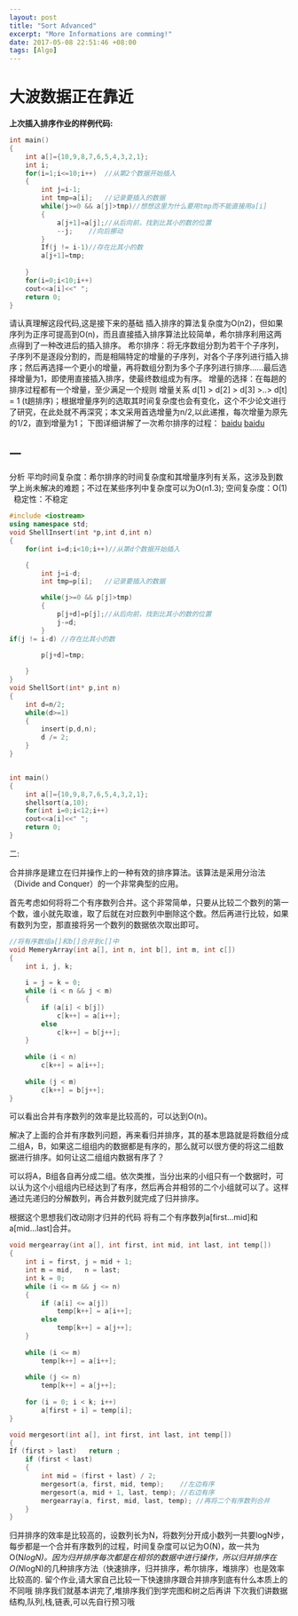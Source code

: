 ```yaml
---
layout: post
title: "Sort Advanced"
excerpt: "More Informations are comming!"
date: 2017-05-08 22:51:46 +08:00
tags: [Algo]
---
```


# 大波数据正在靠近

**上次插入排序作业的样例代码:**
```c++
int main()
{
	int a[]={10,9,8,7,6,5,4,3,2,1};
	int i;
	for(i=1;i<=10;i++)	//从第2个数据开始插入
	{
		int j=i-1;	 
		int tmp=a[i];	//记录要插入的数据
		while(j>=0 && a[j]>tmp)//想想这里为什么要用tmp而不能直接用a[i]
		{
			a[j+1]=a[j];//从后向前，找到比其小的数的位置
			--j;	//向后挪动
		}
		If(j != i-1)//存在比其小的数
		a[j+1]=tmp; 
		
	}
	for(i=0;i<10;i++)
	cout<<a[i]<<" ";	
	return 0;
}
```
请认真理解这段代码,这是接下来的基础
插入排序的算法复杂度为O(n2)，但如果序列为正序可提高到O(n)，而且直接插入排序算法比较简单，希尔排序利用这两点得到了一种改进后的插入排序。
希尔排序：将无序数组分割为若干个子序列，子序列不是逐段分割的，而是相隔特定的增量的子序列，对各个子序列进行插入排序；然后再选择一个更小的增量，再将数组分割为多个子序列进行排序......最后选择增量为1，即使用直接插入排序，使最终数组成为有序。
增量的选择：在每趟的排序过程都有一个增量，至少满足一个规则 增量关系 d[1] > d[2] > d[3] >..> d[t] = 1 (t趟排序)；根据增量序列的选取其时间复杂度也会有变化，这个不少论文进行了研究，在此处就不再深究；本文采用首选增量为n/2,以此递推，每次增量为原先的1/2，直到增量为1；
下图详细讲解了一次希尔排序的过程：
[baidu]()
[baidu]()


## 一

分析
平均时间复杂度：希尔排序的时间复杂度和其增量序列有关系，这涉及到数学上尚未解决的难题；不过在某些序列中复杂度可以为O(n1.3);
空间复杂度：O(1)  
稳定性：不稳定
```c++
#include <iostream>
using namespace std;
void ShellInsert(int *p,int d,int n)
{
	for(int i=d;i<10;i++)//从第d个数据开始插入

	{
		int j=i-d;
		int tmp=p[i];	//记录要插入的数据

		while(j>=0 && p[j]>tmp)
		{
			p[j+d]=p[j];//从后向前，找到比其小的数的位置
			j-=d;
		}
if(j != i-d) //存在比其小的数

		p[j+d]=tmp;
		
	}
}
void ShellSort(int* p,int n)
{
	int d=n/2;
	while(d>=1)
	{
		insert(p,d,n);
		d /= 2;	
	}
}


int main()
{
	int a[]={10,9,8,7,6,5,4,3,2,1};
	shellsort(a,10);
	for(int i=0;i<12;i++)
	cout<<a[i]<<" ";	
	return 0;
}
```
 二:
 
合并排序是建立在归并操作上的一种有效的排序算法。该算法是采用分治法（Divide and Conquer）的一个非常典型的应用。

首先考虑如何将将二个有序数列合并。这个非常简单，只要从比较二个数列的第一个数，谁小就先取谁，取了后就在对应数列中删除这个数。然后再进行比较，如果有数列为空，那直接将另一个数列的数据依次取出即可。

```c++
//将有序数组a[]和b[]合并到c[]中  
void MemeryArray(int a[], int n, int b[], int m, int c[])  
{  
    int i, j, k;  
  
    i = j = k = 0;  
    while (i < n && j < m)  
    {  
        if (a[i] < b[j])  
            c[k++] = a[i++];  
        else  
            c[k++] = b[j++];   
    }  
  
    while (i < n)  
        c[k++] = a[i++];  
  
    while (j < m)  
        c[k++] = b[j++];  
}  
```

可以看出合并有序数列的效率是比较高的，可以达到O(n)。

解决了上面的合并有序数列问题，再来看归并排序，其的基本思路就是将数组分成二组A，B，如果这二组组内的数据都是有序的，那么就可以很方便的将这二组数据进行排序。如何让这二组组内数据有序了？

可以将A，B组各自再分成二组。依次类推，当分出来的小组只有一个数据时，可以认为这个小组组内已经达到了有序，然后再合并相邻的二个小组就可以了。这样通过先递归的分解数列，再合并数列就完成了归并排序。

根据这个思想我们改动刚才归并的代码
将有二个有序数列a[first...mid]和a[mid...last]合并。  

```c++
void mergearray(int a[], int first, int mid, int last, int temp[])  
{  
    int i = first, j = mid + 1;  
    int m = mid,   n = last;  
    int k = 0;  
    while (i <= m && j <= n)  
    {  
        if (a[i] <= a[j])  
            temp[k++] = a[i++];  
        else  
            temp[k++] = a[j++];  
    }  
      
    while (i <= m)  
        temp[k++] = a[i++];  
      
    while (j <= n)  
        temp[k++] = a[j++];  
      
    for (i = 0; i < k; i++)  
        a[first + i] = temp[i];  
}  

void mergesort(int a[], int first, int last, int temp[])  
{  
If (first > last)	return ;
    if (first < last)  
    {  
        int mid = (first + last) / 2;  
        mergesort(a, first, mid, temp);    //左边有序  
        mergesort(a, mid + 1, last, temp); //右边有序  
        mergearray(a, first, mid, last, temp); //再将二个有序数列合并  
    }  
} 
```
归并排序的效率是比较高的，设数列长为N，将数列分开成小数列一共要logN步，每步都是一个合并有序数列的过程，时间复杂度可以记为O(N)，故一共为O(N*logN)。因为归并排序每次都是在相邻的数据中进行操作，所以归并排序在O(N*logN)的几种排序方法（快速排序，归并排序，希尔排序，堆排序）也是效率比较高的.
留个作业,请大家自己比较一下快速排序跟合并排序到底有什么本质上的不同哦
排序我们就基本讲完了,堆排序我们到学完图和树之后再讲
下次我们讲数据结构,队列,栈,链表,可以先自行预习哦
